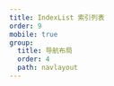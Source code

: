 ```yaml
---
title: IndexList 索引列表
order: 9
mobile: true
group:
  title: 导航布局
  order: 4
  path: navlayout
---
```


<code src="../demo/IndexList.tsx"></code>
<API src="../src/IndexList.tsx"></API>
